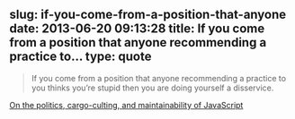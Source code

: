 slug: if-you-come-from-a-position-that-anyone
date: 2013-06-20 09:13:28
title: If you come from a position that anyone recommending a practice to...
type: quote
---

> If you come from a position that anyone recommending a practice to you thinks you’re stupid then you are doing yourself a disservice.

[On the politics, cargo-culting, and maintainability of JavaScript](http://www.nczonline.net/blog/2013/05/28/on-the-politics-cargo-culting-and-maintainability-of-javascript/)
